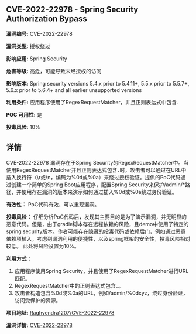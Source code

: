 ## CVE-2022-22978 - Spring Security Authorization Bypass

**漏洞编号:** CVE-2022-22978

**漏洞类型:** 授权绕过

**影响应用:** Spring Security

**危害等级:** 高危，可能导致未经授权的访问

**影响版本:** Spring security versions 5.4.x prior to 5.4.11+, 5.5.x prior to 5.5.7+, 5.6.x prior to 5.6.4+ and all earlier unsupported versions

**利用条件:** 应用程序使用了RegexRequestMatcher，并且正则表达式中包含`.`

**POC 可用性:** 是

**投毒风险:** 10%

## 详情

CVE-2022-22978 漏洞存在于Spring Security的RegexRequestMatcher中。当使用RegexRequestMatcher并且正则表达式包含`.`时，攻击者可以通过在URL中插入换行符（\r或\n，编码为%0d或%0a）来绕过授权验证。提供的PoC代码通过创建一个简单的Spring Boot应用程序，配置Spring Security来保护/admin/*路径，并使用存在漏洞的版本来演示如何通过插入%0d或%0a绕过身份验证。 

**有效性：** PoC代码有效，可以重现漏洞。

**投毒风险：** 仔细分析PoC代码后，发现其主要目的是为了演示漏洞，并无明显的恶意代码。但是，由于gradle脚本存在远程依赖的风险，且demo中使用了特定的spring security版本。作者可能存在隐藏的投毒代码或依赖后门，例如通过恶意依赖项植入，考虑到漏洞利用的便捷性，以及spring框架的安全性，投毒风险相对较低。 此处将风险设置为10%。

**利用方式：** 
1. 应用程序使用Spring Security，并且使用了RegexRequestMatcher进行URL匹配。
2. RegexRequestMatcher中的正则表达式包含`.`。
3. 攻击者构造包含%0d或%0a的URL，例如/admin/%0dxyz，绕过身份验证，访问受保护的资源。

**项目地址:** [Raghvendra1207/CVE-2022-22978](https://github.com/Raghvendra1207/CVE-2022-22978)

**漏洞详情:** [CVE-2022-22978](https://nvd.nist.gov/vuln/detail/CVE-2022-22978)